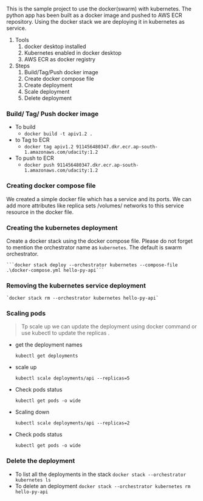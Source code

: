 This is the sample project to use the docker(swarm) with kubernetes.
The python app has been built as a docker image and pushed to AWS ECR repository. 
Using the docker stack we are deploying it in kubernetes as service.


1. Tools 
   1. docker desktop installed
   2. Kubernetes enabled in docker desktop
   3. AWS ECR as docker registry
2. Steps 
   1. Build/Tag/Push docker image
   2. Create docker compose file
   3. Create deployment 
   4. Scale deployment
   5. Delete deployment

### Build/ Tag/ Push docker image
- To build
  - `docker build -t apiv1.2 .`
- to Tag to ECR 
  - `docker tag apiv1.2 911456480347.dkr.ecr.ap-south-1.amazonaws.com/udacity:1.2`
- To push to ECR
  - `docker push 911456480347.dkr.ecr.ap-south-1.amazonaws.com/udacity:1.2`
  
### Creating docker compose file
   We created a simple docker file which has a service and its ports.
   We can add more attributes like replica sets /volumes/ networks to this service resource in the docker file.



### Creating the kubernetes deployment
   Create a docker stack using the docker compose file. 
   Please do not forget to mention the orchestrator name as `kubernetes`. The default is swarm orchestrator.

    ```docker stack deploy --orchestrator kubernetes --compose-file .\docker-compose.yml hello-py-api```

### Removing the kubernetes service deployment
    `docker stack rm --orchestrator kubernetes hello-py-api`

### Scaling pods
>Tp scale up we can update the deployment using docker command or use kubectl to update the replicas .

- get the deployment names
  
    `kubectl get deployments`
- scale up
  
    `kubectl scale deployments/api --replicas=5` 

- Check pods status

    `kubectl get pods -o wide`

- Scaling down
  
    `kubectl scale deployments/api --replicas=2`
- Check pods status 

    `kubectl get pods -o wide`

### Delete the deployment

- To list all the deployments in the stack
    `docker stack --orchestrator kubernetes ls`
- To delete an deployment 
    `docker stack --orchestrator kubernetes rm hello-py-api`
